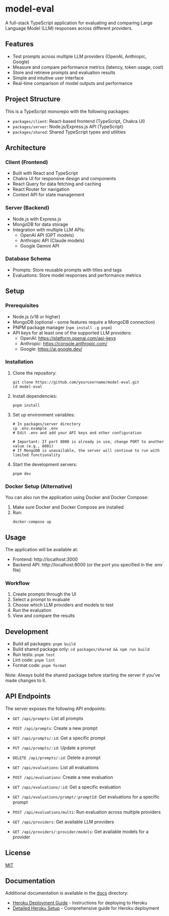# model-eval

A full-stack TypeScript application for evaluating and comparing Large Language Model (LLM) responses across different providers.

## Features

- Test prompts across multiple LLM providers (OpenAI, Anthropic, Google)
- Measure and compare performance metrics (latency, token usage, cost)
- Store and retrieve prompts and evaluation results
- Simple and intuitive user interface
- Real-time comparison of model outputs and performance

## Project Structure

This is a TypeScript monorepo with the following packages:

- `packages/client`: React-based frontend (TypeScript, Chakra UI)
- `packages/server`: Node.js/Express.js API (TypeScript)
- `packages/shared`: Shared TypeScript types and utilities

## Architecture

### Client (Frontend)
- Built with React and TypeScript
- Chakra UI for responsive design and components
- React Query for data fetching and caching
- React Router for navigation
- Context API for state management

### Server (Backend)
- Node.js with Express.js 
- MongoDB for data storage
- Integration with multiple LLM APIs:
  - OpenAI API (GPT models)
  - Anthropic API (Claude models)
  - Google Gemini API

### Database Schema
- Prompts: Store reusable prompts with titles and tags
- Evaluations: Store model responses and performance metrics

## Setup

### Prerequisites

- Node.js (v18 or higher)
- MongoDB (optional - some features require a MongoDB connection)
- PNPM package manager (`npm install -g pnpm`)
- API keys for at least one of the supported LLM providers:
  - OpenAI: https://platform.openai.com/api-keys
  - Anthropic: https://console.anthropic.com/
  - Google: https://ai.google.dev/

### Installation

1. Clone the repository:
   ```
   git clone https://github.com/yourusername/model-eval.git
   cd model-eval
   ```

2. Install dependencies:
   ```
   pnpm install
   ```

3. Set up environment variables:
   ```
   # In packages/server directory
   cp .env.example .env
   # Edit .env and add your API keys and other configuration
   
   # Important: If port 8000 is already in use, change PORT to another value (e.g., 8001)
   # If MongoDB is unavailable, the server will continue to run with limited functionality
   ```

4. Start the development servers:
   ```
   pnpm dev
   ```

### Docker Setup (Alternative)

You can also run the application using Docker and Docker Compose:

1. Make sure Docker and Docker Compose are installed
2. Run:
   ```
   docker-compose up
   ```

## Usage

The application will be available at:
- Frontend: http://localhost:3000
- Backend API: http://localhost:8000 (or the port you specified in the .env file)

### Workflow

1. Create prompts through the UI
2. Select a prompt to evaluate
3. Choose which LLM providers and models to test
4. Run the evaluation
5. View and compare the results

## Development

- Build all packages: `pnpm build`
- Build shared package only: `cd packages/shared && npm run build`
- Run tests: `pnpm test`
- Lint code: `pnpm lint`
- Format code: `pnpm format`

Note: Always build the shared package before starting the server if you've made changes to it.

## API Endpoints

The server exposes the following API endpoints:

- `GET /api/prompts`: List all prompts
- `POST /api/prompts`: Create a new prompt
- `GET /api/prompts/:id`: Get a specific prompt
- `PUT /api/prompts/:id`: Update a prompt
- `DELETE /api/prompts/:id`: Delete a prompt

- `GET /api/evaluations`: List all evaluations
- `POST /api/evaluations`: Create a new evaluation
- `GET /api/evaluations/:id`: Get a specific evaluation
- `GET /api/evaluations/prompt/:promptId`: Get evaluations for a specific prompt
- `POST /api/evaluations/multi`: Run evaluation across multiple providers

- `GET /api/providers`: Get available LLM providers
- `GET /api/providers/:provider/models`: Get available models for a provider

## License

[MIT](LICENSE)

## Documentation

Additional documentation is available in the [docs](docs) directory:

- [Heroku Deployment Guide](docs/README-HEROKU.md) - Instructions for deploying to Heroku
- [Detailed Heroku Setup](docs/HEROKU_DEPLOYMENT.md) - Comprehensive guide for Heroku deployment
